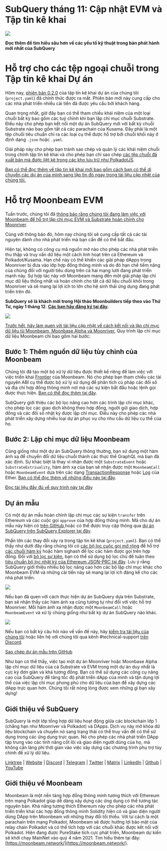 # SubQuery tháng 11: Cập nhật EVM và Tập tin kê khai

![](https://miro.medium.com/max/1400/1*q9GErDrvAyacOPm97krV6Q.png)

**Đọc thêm để tìm hiểu sâu hơn về các yếu tố kỹ thuật trong bản phát hành mới nhất của SubQuery**

# Hỗ trợ cho các tệp ngoại chuỗi trong Tập tin kê khai Dự án

Hôm nay, [phiên bản 0.2.0](https://doc.subquery.network/create/manifest/) của tập tin kê khai dự án của chúng tôi (`project.yaml`) đã chính thức được ra mắt. Phiên bản mới này cung cấp cho các nhà phát triển nhiều cải tiến đã được yêu cầu bởi khách hàng.

Quan trọng nhất, giờ đây bạn có thể tham chiếu khái niệm của một loại chuỗi bất kỳ bao gồm các tuỳ chỉnh khi bạn lập chỉ mục chuỗi Substrate. Điều này cho phép bạn kết nối một dự án SubQuery mới với bất kỳ chuỗi Substrate nào bao gồm tất cả các parachain của Kusama. Đây phải là một tệp chuỗi tiêu chuẩn chỉ ra các loại cụ thể được hỗ trợ bởi chuỗi khối này ở định dạng `.json` hoặc `.yaml`.

Giải pháp này cho phép bạn tránh sao chép và quản lý các khái niệm chuỗi trong chính tập tin kê khai và cho phép bạn chỉ sao chép [các tệp chuỗi đã xuất bản mà được liệt kê trong các kho lưu trữ như PolkadotJS](https://github.com/polkadot-js/apps/tree/master/packages/apps-config/src/api/spec).

[Bạn có thể đọc thêm về tập tin kê khai mới bao gồm cách bạn có thể di chuyển các dự án của mình sang tập tin đó ngay trong tài liệu cập nhật của chúng tôi.](https://doc.subquery.network/create/manifest/)

# Hỗ trợ Moonbeam EVM

Tuần trước, chúng tôi đã [thông báo rằng chúng tôi đang làm việc với Moonbeam để hỗ trợ lập chỉ mục EVM và Substrate hoàn chỉnh cho Moonriver](https://subquery.medium.com/subquery-adds-ethereum-virtual-machine-evm-functionality-in-integration-with-moonbeam-and-ddbcdf0fd8ff).

Cùng với thông báo đó, hôm nay chúng tôi sẽ cung cấp tất cả các tài nguyên dành cho nhà phát triển mà bạn cần để có thể bắt đầu.

Hiện tại, không có công cụ mã nguồn mở nào cho phép các nhà phát triển thu thập và truy vấn dữ liệu một cách linh hoạt trên cả Ethereum và Polkadot/Kusama. Hạn chế này có thể khiến các giải pháp dApps trong Moonriver bị đưa vào lớp hợp đồng thông minh và do đó hạn chế tiềm năng của chúng đối với người tiêu dùng trên cả hai mạng lưới đang phát triển mạnh này. Sự hợp tác này với Moonbeam mang đến một giải pháp lập chỉ mục dữ liệu thống nhất và hoàn chỉnh cho tất cả dữ liệu chuỗi khối trong Moonriver và sẽ mang lại lợi ích to lớn cho hệ sinh thái ứng dụng đang phát triển trên đó.

**SubQuery sẽ là khách mời trong Hội thảo Moonbuilders tiếp theo vào Thứ Tư, ngày 1 tháng 12**. [**Các bạn hãy đăng ký tại đây**](https://www.crowdcast.io/e/moonbuilders-ws/10)**.**

![](https://miro.medium.com/max/600/1*AET6Ek_PqFDRoc29Jiitnw.gif)

[Trước hết, hãy làm quen với tài liệu cập nhật về cách kết nối và lập chỉ mục dữ liệu từ Moonbeam, Moonbase Alpha và Moonriver.](https://doc.subquery.network/create/moonbeam/) Quy trình lập chỉ mục dữ liệu Moonbeam chỉ bao gồm hai bước:

## Bước 1: Thêm nguồn dữ liệu tùy chỉnh của Moonbeam

Chúng tôi đã tạo một bộ xử lý dữ liệu được thiết kế riêng để làm việc với việc triển khai [Frontier](https://github.com/paritytech/frontier) của Moonbeam. Nó cho phép bạn tham chiếu các tài nguyên ABI cụ thể được bộ xử lý sử dụng để phân tích cú pháp các đối số và địa chỉ hợp đồng thông minh nơi mà các sự kiện bắt đầu hoặc lệnh gọi được thực hiện. [Bạn có thể đọc thêm tại đây](https://doc.subquery.network/create/moonbeam/#data-source-spec).

SubQuery giới thiệu các bộ lọc nâng cao hơn các trình lập chỉ mục khác, cho phép lọc các giao dịch không theo hợp đồng, người gửi giao dịch, hợp đồng và các đối số nhật ký được lập chỉ mục. Điều này cho phép các nhà phát triển xây dựng nhiều loại dự án phục vụ cho nhu cầu dữ liệu cụ thể của họ.

## Bước 2: Lập chỉ mục dữ liệu Moonbeam

Cũng giống như một dự án SubQuery thông thường, bạn sử dụng một hàm ánh xạ để chuyển đổi dữ liệu chuỗi thành các thực thể GraphQL mà bạn đã xác định. Sự khác biệt là thay vì nhận được một `SubstrateEvent` hoặc `SubstrateExtriuality`, hàm ánh xạ của bạn sẽ nhận được một `MoonbeamCall` hoặc `MoonbeamEvent` dựa trên các dạng [TransactionResponse](https://docs.ethers.io/v5/api/providers/types/#providers-TransactionResponse) hoặc [Log](https://docs.ethers.io/v5/api/providers/types/#providers-Log) của Ether. [Bạn có thể đọc thêm về những điều này tại đây](https://doc.subquery.network/create/moonbeam/#moonbeamcall).

[Đọc tài liệu đầy đủ về quy trình này tại đây](https://doc.subquery.network/create/moonbeam/#moonbeamcall)

## Dự án mẫu

Có một dự án mẫu hoàn chỉnh lập chỉ mục các sự kiện `transfer` trên Ethereum và các cuộc gọi `approve` của hợp đồng thông minh. Mã cho dự án mẫu này hiện có [trên GitHub ](https://github.com/subquery/tutorials-moonriver-evm-starter) hoặc có thể được truy cập thông qua [dự án SubQuery trên SubQuery Explorer tại đây](https://explorer.subquery.network/subquery/subquery/moonriver-evm-starter-project).

Phần lớn các thay đổi xảy ra trong tập tin kê khai (`project.yaml`). Bạn có thể thấy như dưới đây rằng chúng tôi có [ các bộ lọc cuộc gọi mở rộng](https://doc.subquery.network/create/moonbeam/#call-filters) để hỗ trợ [ các chuỗi hàm ký](https://docs.ethers.io/v5/api/utils/abi/fragments/#FunctionFragment) hoặc hàm sighash để lọc các hàm được gọi trên hợp đồng. Đối với [bộ lọc sự kiện](https://doc.subquery.network/create/moonbeam/#event-filters), bạn có thể sử dụng bộ lọc chủ đề tuân theo [tiêu chuẩn bộ lọc nhật ký của Ethereum JSON-PRC tại đây](https://docs.ethers.io/v5/concepts/events/). Lưu ý rằng SubQuery giới thiệu nhiều bộ lọc nâng cao hơn các bộ lập chỉ mục khác cho Moonbeam EVM và những cải tiến này sẽ mang lại lợi ích đáng kể cho các nhà phát triển.

![](https://miro.medium.com/max/700/1*4JRHItnILfCie4FT6sYLEA.png)

Nếu bạn đã quen với cách thực hiện dự án SubQuery dựa trên Substrate, bạn sẽ nhận thấy các hàm ánh xạ cũng tương tự như đối với việc hỗ trợ Moonriver. Mỗi hàm ánh xạ nhận được một `MoonbeamCall` hoặc `MoonbeamEvent` và xử lý chúng giống như bất kỳ dự án SubQuery nào khác.

![](https://miro.medium.com/max/700/1*k4_uJYYCsTnPRRJ7avq2WA.png)

Nếu bạn có bất kỳ câu hỏi nào về vấn đề này, hãy [kiểm tra tài liệu của chúng tôi](https://doc.subquery.network/create/moonbeam) hoặc liên hệ với chúng tôi qua kênh #technical-support [trên Discord](https://discord.com/invite/subquery).

[Sao chép dự án mẫu trên GitHub](https://github.com/subquery/tutorials-moonriver-evm-starter)

Như bạn có thể thấy, việc tạo một dự án Moonriver hoặc Moonbase Alpha lập chỉ mục dữ liệu của cả Substrate và EVM trong một dự án duy nhất là cực kỳ đơn giản và khá tương đồng. Bạn có thể sử dụng các công cụ nâng cao của SubQuery để tăng tốc độ phát triển dApp của mình và tận dụng lợi thế của việc lập chỉ mục phong phú cho dữ liệu của bạn để xây dựng các dApp trực quan hơn. Chúng tôi rất nóng lòng được xem những gì bạn xây dựng!

## Giới thiệu về SubQuery

SubQuery là một lớp tổng hợp dữ liệu hoạt động giữa các blockchain lớp 1 (chẳng hạn như Moonriver và Polkadot) và DApps. Dịch vụ này mở khóa dữ liệu blockchain và chuyển nó sang trạng thái có thể truy vấn để có thể sử dụng trong các ứng dụng trực quan. Nó cho phép các nhà phát triển DApp tập trung vào các tính năng cốt lõi và giao diện người dùng của họ, mà không cần lãng phí thời gian vào việc xây dựng các chương trình phụ trợ tùy chỉnh để xử lý dữ liệu.

​​[Linktree](https://linktr.ee/subquerynetwork) | [Website](https://subquery.network/) | [Discord](https://discord.com/invite/78zg8aBSMG) | [Telegram](https://t.me/subquerynetwork) | [Twitter](https://twitter.com/subquerynetwork) | [Matrix](https://matrix.to/#/#subquery:matrix.org) | [LinkedIn](https://www.linkedin.com/company/subquery) | [Github](https://github.com/subquery/subql) | [YouTube](https://www.youtube.com/channel/UCi1a6NUUjegcLHDFLr7CqLw)

## Giới thiệu về Moonbeam

Moonbeam là một nền tảng hợp đồng thông minh tương thích với Ethereum trên mạng Polkadot giúp dễ dàng xây dựng các ứng dụng có thể tương tác nguyên bản. Khả năng tương thích Ethereum này cho phép các nhà phát triển triển khai các hợp đồng thông minh Solidity hiện có và giao diện người dùng DApp trên Moonbeam với những thay đổi tối thiểu. Với tư cách là một parachain trên mạng Polkadot, Moonbeam sẽ được hưởng lợi bảo mật của relay chain Polkadot và có thể tích hợp với các chuỗi khác được kết nối với Polkadot. Hiện đang được PureStake tích cực phát triển, Moonbeam dự kiến sẽ khởi chạy MainNet vào quý 4 năm 2021. Tìm hiểu thêm tại đây: [https://moonbeam.network/](https://moonbeam.network/).

